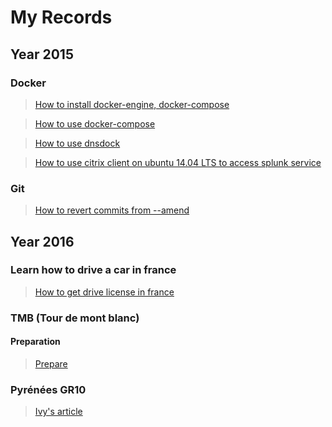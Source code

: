 # My Records

## Year 2015

### Docker

> [How to install docker-engine, docker-compose](#/record/2015_11_25_11_35.md)

> [How to use docker-compose](#/record/2015_11_25_13_59.md)

> [How to use dnsdock](#/record/2015_11_26_12_38.md)

> [How to use citrix client on ubuntu 14.04 LTS to access splunk service](#/record/2015_12_03_15_56.md)

### Git

> [How to revert commits from --amend](#/record/2015_12_11_17_37.md)

## Year 2016

### Learn how to drive a car in france

> [How to get drive license in france](#/record/2016_05_02_23_25.md)

### TMB (Tour de mont blanc)

#### Preparation

> [Prepare](#/record/2016_04_30_15_03.md)

### Pyrénées GR10

> [Ivy's article](#/record/2016_05_22_12_00.md)
